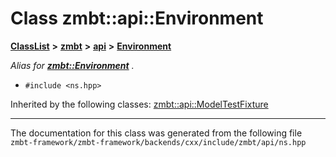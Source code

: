

# Class zmbt::api::Environment



[**ClassList**](annotated.md) **>** [**zmbt**](namespacezmbt.md) **>** [**api**](namespacezmbt_1_1api.md) **>** [**Environment**](classzmbt_1_1api_1_1Environment.md)



_Alias for_ [_**zmbt::Environment**_](classzmbt_1_1Environment.md) _._

* `#include <ns.hpp>`





Inherited by the following classes: [zmbt::api::ModelTestFixture](structzmbt_1_1api_1_1ModelTestFixture.md)





























































------------------------------
The documentation for this class was generated from the following file `zmbt-framework/zmbt-framework/backends/cxx/include/zmbt/api/ns.hpp`


